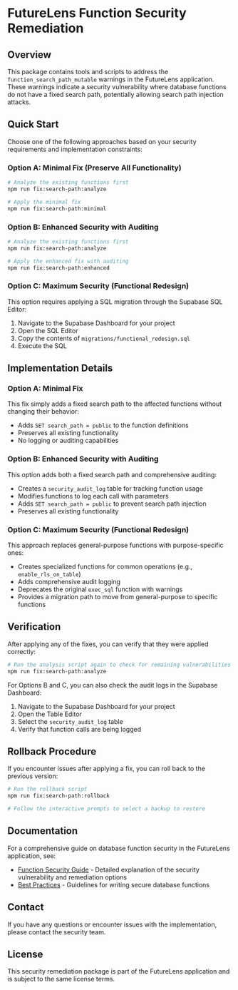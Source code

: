 # FutureLens Function Security Remediation

## Overview

This package contains tools and scripts to address the `function_search_path_mutable` warnings in the FutureLens application. These warnings indicate a security vulnerability where database functions do not have a fixed search path, potentially allowing search path injection attacks.

## Quick Start

Choose one of the following approaches based on your security requirements and implementation constraints:

### Option A: Minimal Fix (Preserve All Functionality)

```bash
# Analyze the existing functions first
npm run fix:search-path:analyze

# Apply the minimal fix
npm run fix:search-path:minimal
```

### Option B: Enhanced Security with Auditing

```bash
# Analyze the existing functions first
npm run fix:search-path:analyze

# Apply the enhanced fix with auditing
npm run fix:search-path:enhanced
```

### Option C: Maximum Security (Functional Redesign)

This option requires applying a SQL migration through the Supabase SQL Editor:

1. Navigate to the Supabase Dashboard for your project
2. Open the SQL Editor
3. Copy the contents of `migrations/functional_redesign.sql`
4. Execute the SQL

## Implementation Details

### Option A: Minimal Fix

This fix simply adds a fixed search path to the affected functions without changing their behavior:

- Adds `SET search_path = public` to the function definitions
- Preserves all existing functionality
- No logging or auditing capabilities

### Option B: Enhanced Security with Auditing

This option adds both a fixed search path and comprehensive auditing:

- Creates a `security_audit_log` table for tracking function usage
- Modifies functions to log each call with parameters
- Adds `SET search_path = public` to prevent search path injection
- Preserves all existing functionality

### Option C: Maximum Security (Functional Redesign)

This approach replaces general-purpose functions with purpose-specific ones:

- Creates specialized functions for common operations (e.g., `enable_rls_on_table`)
- Adds comprehensive audit logging
- Deprecates the original `exec_sql` function with warnings
- Provides a migration path to move from general-purpose to specific functions

## Verification

After applying any of the fixes, you can verify that they were applied correctly:

```bash
# Run the analysis script again to check for remaining vulnerabilities
npm run fix:search-path:analyze
```

For Options B and C, you can also check the audit logs in the Supabase Dashboard:

1. Navigate to the Supabase Dashboard for your project
2. Open the Table Editor
3. Select the `security_audit_log` table
4. Verify that function calls are being logged

## Rollback Procedure

If you encounter issues after applying a fix, you can roll back to the previous version:

```bash
# Run the rollback script
npm run fix:search-path:rollback

# Follow the interactive prompts to select a backup to restore
```

## Documentation

For a comprehensive guide on database function security in the FutureLens application, see:

- [Function Security Guide](./function_security_guide.md) - Detailed explanation of the security vulnerability and remediation options
- [Best Practices](./function_security_guide.md#best-practices-for-secure-database-functions) - Guidelines for writing secure database functions

## Contact

If you have any questions or encounter issues with the implementation, please contact the security team.

## License

This security remediation package is part of the FutureLens application and is subject to the same license terms. 